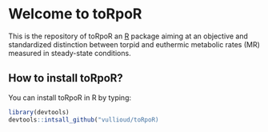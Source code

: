 # Welcome to toRpoR

This is the repository of toRpoR an [R](https://www.r-project.org/) package aiming at  an objective and standardized distinction 
between torpid and euthermic metabolic rates (MR) measured in steady-state conditions.
  
## How to install toRpoR?
You can install toRpoR in R by typing:  

```R 
library(devtools)
devtools::intsall_github("vullioud/toRpoR) 
```

